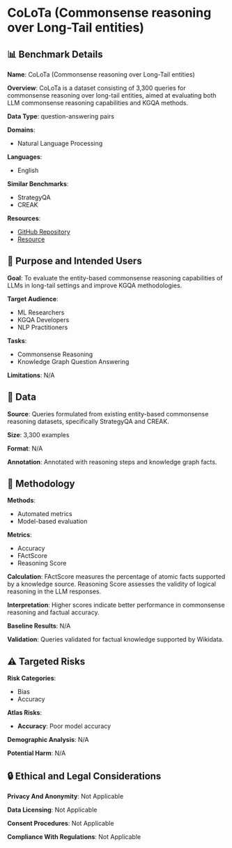 # CoLoTa (Commonsense reasoning over Long-Tail entities)

## 📊 Benchmark Details

**Name**: CoLoTa (Commonsense reasoning over Long-Tail entities)

**Overview**: CoLoTa is a dataset consisting of 3,300 queries for commonsense reasoning over long-tail entities, aimed at evaluating both LLM commonsense reasoning capabilities and KGQA methods.

**Data Type**: question-answering pairs

**Domains**:
- Natural Language Processing

**Languages**:
- English

**Similar Benchmarks**:
- StrategyQA
- CREAK

**Resources**:
- [GitHub Repository](https://github.com/D3Mlab/CoLoTa)
- [Resource](https://arxiv.org/abs/2504.14462)

## 🎯 Purpose and Intended Users

**Goal**: To evaluate the entity-based commonsense reasoning capabilities of LLMs in long-tail settings and improve KGQA methodologies.

**Target Audience**:
- ML Researchers
- KGQA Developers
- NLP Practitioners

**Tasks**:
- Commonsense Reasoning
- Knowledge Graph Question Answering

**Limitations**: N/A

## 💾 Data

**Source**: Queries formulated from existing entity-based commonsense reasoning datasets, specifically StrategyQA and CREAK.

**Size**: 3,300 examples

**Format**: N/A

**Annotation**: Annotated with reasoning steps and knowledge graph facts.

## 🔬 Methodology

**Methods**:
- Automated metrics
- Model-based evaluation

**Metrics**:
- Accuracy
- FActScore
- Reasoning Score

**Calculation**: FActScore measures the percentage of atomic facts supported by a knowledge source. Reasoning Score assesses the validity of logical reasoning in the LLM responses.

**Interpretation**: Higher scores indicate better performance in commonsense reasoning and factual accuracy.

**Baseline Results**: N/A

**Validation**: Queries validated for factual knowledge supported by Wikidata.

## ⚠️ Targeted Risks

**Risk Categories**:
- Bias
- Accuracy

**Atlas Risks**:
- **Accuracy**: Poor model accuracy

**Demographic Analysis**: N/A

**Potential Harm**: N/A

## 🔒 Ethical and Legal Considerations

**Privacy And Anonymity**: Not Applicable

**Data Licensing**: Not Applicable

**Consent Procedures**: Not Applicable

**Compliance With Regulations**: Not Applicable

